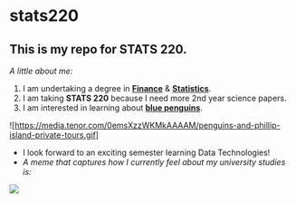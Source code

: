 # stats220

## This is my repo for STATS 220. 

<em>A little about me:</em>

1. I am undertaking a degree in [**Finance**](https://en.wikipedia.org/wiki/Finance) & [**Statistics**](https://en.wikipedia.org/wiki/Statistics).
2. I am taking **STATS 220** because I need more 2nd year science papers.
3. I am interested in learning about [**blue penguins**](https://en.wikipedia.org/wiki/Little_penguin).

![https://media.tenor.com/0emsXzzWKMkAAAAM/penguins-and-phillip-island-private-tours.gif]

* I look forward to an exciting semester learning Data Technologies!
* <em>A meme that captures how I currently feel about my university studies is:</em>

 ![](https://media.tenor.com/tat1oNfdwLMAAAAe/kassypoo.png)

